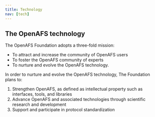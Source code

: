 ```yaml
---
title: Technology
nav: [tech]
---
```


## The OpenAFS technology ##

The OpenAFS Foundation adopts a three-fold mission:

* To attract and increase the community of OpenAFS users
* To foster the OpenAFS community of experts
* To nurture and evolve the OpenAFS technology.

In order to nurture and evolve the OpenAFS technology, The Foundation plans to:

  1) Strengthen OpenAFS, as defined as intellectual property such as interfaces, tools, and libraries
  2) Advance OpenAFS and associated technologies through scientific research and development
  3) Support and participate in protocol standardization
